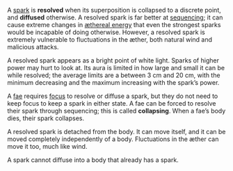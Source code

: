 A [spark](<./Spark.md>) is **resolved** when its superposition is collapsed to a discrete point, and **diffused** otherwise. A resolved spark is far better at [sequencing](<./Sequencing.md>); it can cause extreme changes in [æthereal energy](<./Energy.md>) that even the strongest sparks would be incapable of doing otherwise. However, a resolved spark is extremely vulnerable to fluctuations in the æther, both natural wind and malicious attacks.

A resolved spark appears as a bright point of white light. Sparks of higher power may hurt to look at. Its aura is limited in how large and small it can be while resolved; the average limits are a between 3 cm and 20 cm, with the minimum decreasing and the maximum increasing with the spark’s power.

A [fae](<../Fae.md>) requires [focus](<./Focusing.md>) to resolve or diffuse a spark, but they do not need to keep focus to keep a spark in either state. A fae can be forced to resolve their spark through sequencing; this is called **collapsing**. When a fae’s body dies, their spark collapses.

A resolved spark is detached from the body. It can move itself, and it can be moved completely independently of a body. Fluctuations in the æther can move it too, much like wind.

A spark cannot diffuse into a body that already has a spark.